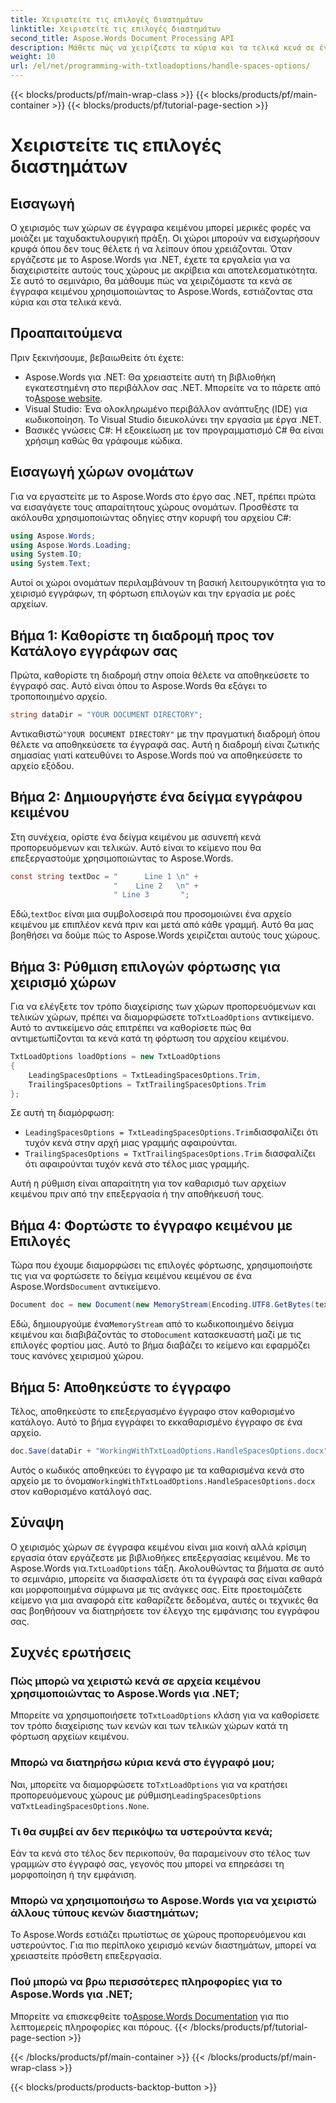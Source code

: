 ```yaml
---
title: Χειριστείτε τις επιλογές διαστημάτων
linktitle: Χειριστείτε τις επιλογές διαστημάτων
second_title: Aspose.Words Document Processing API
description: Μάθετε πώς να χειρίζεστε τα κύρια και τα τελικά κενά σε έγγραφα κειμένου με το Aspose.Words για .NET. Αυτό το σεμινάριο παρέχει έναν οδηγό για να καθαρίσετε τη μορφοποίηση κειμένου.
weight: 10
url: /el/net/programming-with-txtloadoptions/handle-spaces-options/
---
```


{{< blocks/products/pf/main-wrap-class >}}
{{< blocks/products/pf/main-container >}}
{{< blocks/products/pf/tutorial-page-section >}}

# Χειριστείτε τις επιλογές διαστημάτων

## Εισαγωγή

Ο χειρισμός των χώρων σε έγγραφα κειμένου μπορεί μερικές φορές να μοιάζει με ταχυδακτυλουργική πράξη. Οι χώροι μπορούν να εισχωρήσουν κρυφά όπου δεν τους θέλετε ή να λείπουν όπου χρειάζονται. Όταν εργάζεστε με το Aspose.Words για .NET, έχετε τα εργαλεία για να διαχειριστείτε αυτούς τους χώρους με ακρίβεια και αποτελεσματικότητα. Σε αυτό το σεμινάριο, θα μάθουμε πώς να χειριζόμαστε τα κενά σε έγγραφα κειμένου χρησιμοποιώντας το Aspose.Words, εστιάζοντας στα κύρια και στα τελικά κενά.

## Προαπαιτούμενα

Πριν ξεκινήσουμε, βεβαιωθείτε ότι έχετε:

-  Aspose.Words για .NET: Θα χρειαστείτε αυτή τη βιβλιοθήκη εγκατεστημένη στο περιβάλλον σας .NET. Μπορείτε να το πάρετε από το[Aspose website](https://releases.aspose.com/words/net/).
- Visual Studio: Ένα ολοκληρωμένο περιβάλλον ανάπτυξης (IDE) για κωδικοποίηση. Το Visual Studio διευκολύνει την εργασία με έργα .NET.
- Βασικές γνώσεις C#: Η εξοικείωση με τον προγραμματισμό C# θα είναι χρήσιμη καθώς θα γράφουμε κώδικα.

## Εισαγωγή χώρων ονομάτων

Για να εργαστείτε με το Aspose.Words στο έργο σας .NET, πρέπει πρώτα να εισαγάγετε τους απαραίτητους χώρους ονομάτων. Προσθέστε τα ακόλουθα χρησιμοποιώντας οδηγίες στην κορυφή του αρχείου C#:

```csharp
using Aspose.Words;
using Aspose.Words.Loading;
using System.IO;
using System.Text;
```

Αυτοί οι χώροι ονομάτων περιλαμβάνουν τη βασική λειτουργικότητα για το χειρισμό εγγράφων, τη φόρτωση επιλογών και την εργασία με ροές αρχείων.

## Βήμα 1: Καθορίστε τη διαδρομή προς τον Κατάλογο εγγράφων σας

Πρώτα, καθορίστε τη διαδρομή στην οποία θέλετε να αποθηκεύσετε το έγγραφό σας. Αυτό είναι όπου το Aspose.Words θα εξάγει το τροποποιημένο αρχείο.

```csharp
string dataDir = "YOUR DOCUMENT DIRECTORY";
```

 Αντικαθιστώ`"YOUR DOCUMENT DIRECTORY"` με την πραγματική διαδρομή όπου θέλετε να αποθηκεύσετε τα έγγραφά σας. Αυτή η διαδρομή είναι ζωτικής σημασίας γιατί κατευθύνει το Aspose.Words πού να αποθηκεύσετε το αρχείο εξόδου.

## Βήμα 2: Δημιουργήστε ένα δείγμα εγγράφου κειμένου

Στη συνέχεια, ορίστε ένα δείγμα κειμένου με ασυνεπή κενά προπορευόμενων και τελικών. Αυτό είναι το κείμενο που θα επεξεργαστούμε χρησιμοποιώντας το Aspose.Words.

```csharp
const string textDoc = "      Line 1 \n" +
                       "    Line 2   \n" +
                       " Line 3       ";
```

 Εδώ,`textDoc` είναι μια συμβολοσειρά που προσομοιώνει ένα αρχείο κειμένου με επιπλέον κενά πριν και μετά από κάθε γραμμή. Αυτό θα μας βοηθήσει να δούμε πώς το Aspose.Words χειρίζεται αυτούς τους χώρους.

## Βήμα 3: Ρύθμιση επιλογών φόρτωσης για χειρισμό χώρων

 Για να ελέγξετε τον τρόπο διαχείρισης των χώρων προπορευόμενων και τελικών χώρων, πρέπει να διαμορφώσετε το`TxtLoadOptions` αντικείμενο. Αυτό το αντικείμενο σάς επιτρέπει να καθορίσετε πώς θα αντιμετωπίζονται τα κενά κατά τη φόρτωση του αρχείου κειμένου.

```csharp
TxtLoadOptions loadOptions = new TxtLoadOptions
{
    LeadingSpacesOptions = TxtLeadingSpacesOptions.Trim,
    TrailingSpacesOptions = TxtTrailingSpacesOptions.Trim
};
```

Σε αυτή τη διαμόρφωση:
- `LeadingSpacesOptions = TxtLeadingSpacesOptions.Trim`διασφαλίζει ότι τυχόν κενά στην αρχή μιας γραμμής αφαιρούνται.
- `TrailingSpacesOptions = TxtTrailingSpacesOptions.Trim` διασφαλίζει ότι αφαιρούνται τυχόν κενά στο τέλος μιας γραμμής.

Αυτή η ρύθμιση είναι απαραίτητη για τον καθαρισμό των αρχείων κειμένου πριν από την επεξεργασία ή την αποθήκευσή τους.

## Βήμα 4: Φορτώστε το έγγραφο κειμένου με Επιλογές

 Τώρα που έχουμε διαμορφώσει τις επιλογές φόρτωσης, χρησιμοποιήστε τις για να φορτώσετε το δείγμα κειμένου κειμένου σε ένα Aspose.Words`Document` αντικείμενο.

```csharp
Document doc = new Document(new MemoryStream(Encoding.UTF8.GetBytes(textDoc)), loadOptions);
```

 Εδώ, δημιουργούμε ένα`MemoryStream` από το κωδικοποιημένο δείγμα κειμένου και διαβιβάζοντάς το στο`Document` κατασκευαστή μαζί με τις επιλογές φορτίου μας. Αυτό το βήμα διαβάζει το κείμενο και εφαρμόζει τους κανόνες χειρισμού χώρου.

## Βήμα 5: Αποθηκεύστε το έγγραφο

Τέλος, αποθηκεύστε το επεξεργασμένο έγγραφο στον καθορισμένο κατάλογο. Αυτό το βήμα εγγράφει το εκκαθαρισμένο έγγραφο σε ένα αρχείο.

```csharp
doc.Save(dataDir + "WorkingWithTxtLoadOptions.HandleSpacesOptions.docx");
```

 Αυτός ο κωδικός αποθηκεύει το έγγραφο με τα καθαρισμένα κενά στο αρχείο με το όνομα`WorkingWithTxtLoadOptions.HandleSpacesOptions.docx` στον καθορισμένο κατάλογό σας.

## Σύναψη

Ο χειρισμός χώρων σε έγγραφα κειμένου είναι μια κοινή αλλά κρίσιμη εργασία όταν εργάζεστε με βιβλιοθήκες επεξεργασίας κειμένου. Με το Aspose.Words για.`TxtLoadOptions` τάξη. Ακολουθώντας τα βήματα σε αυτό το σεμινάριο, μπορείτε να διασφαλίσετε ότι τα έγγραφά σας είναι καθαρά και μορφοποιημένα σύμφωνα με τις ανάγκες σας. Είτε προετοιμάζετε κείμενο για μια αναφορά είτε καθαρίζετε δεδομένα, αυτές οι τεχνικές θα σας βοηθήσουν να διατηρήσετε τον έλεγχο της εμφάνισης του εγγράφου σας.

## Συχνές ερωτήσεις

### Πώς μπορώ να χειριστώ κενά σε αρχεία κειμένου χρησιμοποιώντας το Aspose.Words για .NET;  
 Μπορείτε να χρησιμοποιήσετε το`TxtLoadOptions` κλάση για να καθορίσετε τον τρόπο διαχείρισης των κενών και των τελικών χώρων κατά τη φόρτωση αρχείων κειμένου.

### Μπορώ να διατηρήσω κύρια κενά στο έγγραφό μου;  
 Ναι, μπορείτε να διαμορφώσετε το`TxtLoadOptions` για να κρατήσει προπορευόμενους χώρους με ρύθμιση`LeadingSpacesOptions` να`TxtLeadingSpacesOptions.None`.

### Τι θα συμβεί αν δεν περικόψω τα υστερούντα κενά;  
Εάν τα κενά στο τέλος δεν περικοπούν, θα παραμείνουν στο τέλος των γραμμών στο έγγραφό σας, γεγονός που μπορεί να επηρεάσει τη μορφοποίηση ή την εμφάνιση.

### Μπορώ να χρησιμοποιήσω το Aspose.Words για να χειριστώ άλλους τύπους κενών διαστημάτων;  
Το Aspose.Words εστιάζει πρωτίστως σε χώρους προπορευόμενου και υστερούντος. Για πιο περίπλοκο χειρισμό κενών διαστημάτων, μπορεί να χρειαστείτε πρόσθετη επεξεργασία.

### Πού μπορώ να βρω περισσότερες πληροφορίες για το Aspose.Words για .NET;  
 Μπορείτε να επισκεφθείτε το[Aspose.Words Documentation](https://reference.aspose.com/words/net/) για πιο λεπτομερείς πληροφορίες και πόρους.
{{< /blocks/products/pf/tutorial-page-section >}}

{{< /blocks/products/pf/main-container >}}
{{< /blocks/products/pf/main-wrap-class >}}

{{< blocks/products/products-backtop-button >}}
